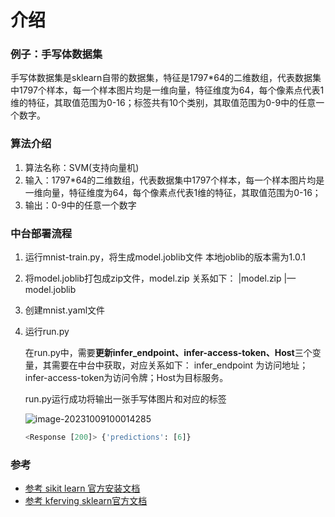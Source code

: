 # 介绍

### 例子：手写体数据集

手写体数据集是sklearn自带的数据集，特征是1797*64的二维数组，代表数据集中1797个样本，每一个样本图片均是一维向量，特征维度为64，每个像素点代表1维的特征，其取值范围为0-16；标签共有10个类别，其取值范围为0-9中的任意一个数字。

### 算法介绍

1. 算法名称：SVM(支持向量机)
2. 输入：1797*64的二维数组，代表数据集中1797个样本，每一个样本图片均是一维向量，特征维度为64，每个像素点代表1维的特征，其取值范围为0-16；
3. 输出：0-9中的任意一个数字

### 中台部署流程

1. 运行mnist-train.py，将生成model.joblib文件
   本地joblib的版本需为1.0.1

2. 将model.joblib打包成zip文件，model.zip
   关系如下：
   |model.zip
   |—model.joblib

3. 创建mnist.yaml文件

4. 运行run.py

   在run.py中，需要**更新infer_endpoint、infer-access-token、Host**三个变量，其需要在中台中获取，对应关系如下：
   infer_endpoint 为访问地址；infer-access-token为访问令牌；Host为目标服务。

   run.py运行成功将输出一张手写体图片和对应的标签

   ![image-20231009100014285](C:\Users\liuyinglai\AppData\Roaming\Typora\typora-user-images\image-20231009100014285.png)

   ```python
   <Response [200]> {'predictions': [6]}
   ```

   

### 参考

- [参考 sikit learn 官方安装文档](https://scikit-learn.org/stable/install.html)
- [参考 kferving sklearn官方文档](https://github.com/chuangxinyuan/aimp-kfserving/tree/release-0.6/docs/samples/v1beta1/sklearn/v1)